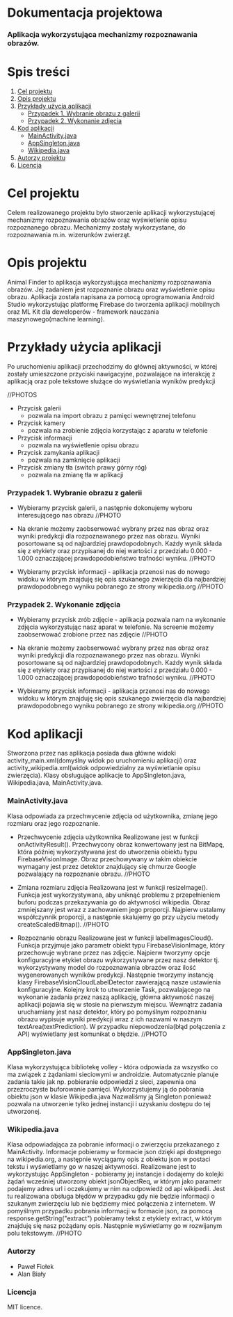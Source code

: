 # Dokumentacja projektowa 
 
### Aplikacja wykorzystująca mechanizmy rozpoznawania obrazów.
 
# Spis treści

1. [Cel projektu](#cel-projektu)
2. [Opis projektu](#opis-projektu)
3. [Przykłady użycia aplikacji](#przyklady-uzycia-aplikacji)
	- [Przypadek 1. Wybranie obrazu z galerii](#wybranie-obrazu-z-galerii)
	- [Przypadek 2. Wykonanie zdjęcia](#wykonanie-zdjecia)
4. [Kod aplikacji](#kod-aplikacji)
	- [MainActivity.java](#main-activity)
	- [AppSingleton.java](#app-singleton)
	- [Wikipedia.java](#wikipedia)	
4. [Autorzy projektu](#autorzy-projektu)
5. [Licencja](#licencja)

# Cel projektu
Celem realizowanego projektu było stworzenie aplikacji wykorzystującej mechanizmy rozpoznawania obrazów oraz wyświetlenie opisu rozpoznanego obrazu. Mechanizmy zostały wykorzystane, do rozpoznawania m.in. wizerunków zwierząt.

# Opis projektu
Animal Finder to aplikacja wykorzystująca mechanizmy rozpoznawania obrazów. Jej zadaniem jest rozpoznanie obrazu oraz wyświetlenie opisu obrazu. Aplikacja została napisana za pomocą oprogramowania Android Studio wykorzystując platformę Firebase do tworzenia aplikacji mobilnych oraz ML Kit dla deweloperów - framework nauczania maszynowego(machine learning).

# Przykłady użycia aplikacji
Po uruchomieniu aplikacji przechodzimy do głównej aktywności, w której zostały umieszczone przyciski nawigacyjne, pozwalające na interakcję z aplikacją oraz pole tekstowe służące do wyświetlania wyników predykcji

//PHOTOS

- Przycisk galerii
  - pozwala na import obrazu z pamięci wewnętrznej telefonu
- Przycisk kamery
  - pozwala na zrobienie zdjęcia korzystając z aparatu w telefonie
- Przycisk informacji
  - pozwala na wyświetlenie opisu obrazu
- Przycisk zamykania aplikacji
  - pozwala na zamknięcie aplikacji
- Przycisk zmiany tła (switch prawy górny róg)
  - pozwala na zmianę tła w aplikacji

### Przypadek 1. Wybranie obrazu z galerii
- Wybieramy przycisk galerii, a następnie dokonujemy wyboru interesującego nas obrazu
//PHOTO

- Na ekranie możemy zaobserwować wybrany przez nas obraz oraz wyniki predykcji dla rozpoznawanego przez nas obrazu. Wyniki posortowane są od najbardziej prawdopodobnych. Każdy wynik składa się z etykiety oraz przypisanej do niej wartości 
z przedziału 0.000 - 1.000 oznaczającej prawdopodobieństwo trafności wyniku.
//PHOTO

- Wybieramy przycisk informacji - aplikacja przenosi nas do nowego widoku w którym znajduję się opis szukanego zwierzęcia dla najbardziej prawdopodobnego wyniku pobranego ze strony wikipedia.org
//PHOTO

### Przypadek 2. Wykonanie zdjęcia
- Wybieramy przycisk zrób zdjęcie - aplikacja pozwala nam na wykonanie zdjęcia wykorzystując nasz aparat w telefonie. Na screenie możemy zaobserwować zrobione przez nas zdjęcie
//PHOTO

- Na ekranie możemy zaobserwować wybrany przez nas obraz oraz wyniki predykcji dla rozpoznawanego przez nas obrazu. Wyniki posortowane są od najbardziej prawdopodobnych. Każdy wynik składa się z etykiety oraz przypisanej do niej wartości 
z przedziału 0.000 - 1.000 oznaczającej prawdopodobieństwo trafności wyniku.
//PHOTO

- Wybieramy przycisk informacji - aplikacja przenosi nas do nowego widoku w którym znajduję się opis szukanego zwierzęcia dla najbardziej prawdopodobnego wyniku pobranego ze strony wikipedia.org
//PHOTO

# Kod aplikacji
Stworzona przez nas aplikacja posiada dwa główne widoki activity_main.xml(domyślny widok po uruchomieniu aplikacji) oraz activity_wikipedia.xml(widok odpowiedzialny za wyświetlanie opisu zwierzęcia). Klasy obsługujące aplikacje to AppSingleton.java, Wikipedia.java, MainActivity.java.

### MainActivity.java
Klasa odpowiada za przechwycenie zdjęcia od użytkownika, zmianę jego rozmiaru oraz jego rozpoznanie.
- Przechwycenie zdjęcia użytkownika
Realizowane jest w funkcji onActivityResult(). Przechwycony obraz konwertowany jest na BitMapę, która później wykorzystywana jest do utworzenia obiektu typu FirebaseVisionImage. Obraz przechowywany 
w takim obiekcie wymagany jest przez detektor znajdujący się chmurze Google pozwalający na rozpoznanie obrazu.
//PHOTO

- Zmiana rozmiaru zdjęcia
Realizowana jest w funkcji resizeImage(). Funkcja jest wykorzystywana, aby uniknąć problemu z przepełnieniem buforu podczas przekazywania go do aktywności wikipedia. Obraz zmniejszany jest wraz 
z zachowaniem jego proporcji. Najpierw ustalamy współczynnik proporcji, 
a następnie skalujemy go przy użyciu metody createScaledBitmap().
//PHOTO

- Rozpoznanie obrazu
Realizowane jest w funkcji labelImagesCloud(). Funkcja przyjmuje jako parametr obiekt typu FirebaseVisionImage, który przechowuje wybrane przez nas zdjęcie. Najpierw tworzymy opcje konfiguracyjne etykiet obrazu wykorzystywane przez nasz detektor tj. wykorzystywany model do rozpoznawania obrazów oraz ilość wygenerowanych wyników predykcji. Następnie tworzymy instancję klasy FirebaseVisionCloudLabelDetector zawierającą nasze ustawienia konfiguracyjne. Kolejny krok to utworzenie Task, pozwalającego na wykonanie zadania przez naszą aplikację, główna aktywność naszej aplikacji pojawia się w stosie na pierwszym miejscu. Wewnątrz zadania uruchamiany jest nasz detektor, który po pomyślnym rozpoznaniu obrazu wypisuje wyniki predykcji wraz z ich nazwami w naszym textArea(textPrediction). W przypadku niepowodzenia(błąd połączenia 
z API) wyświetlany jest komunikat o błędzie.
//PHOTO

### AppSingleton.java
Klasa wykorzystująca bibliotekę volley - która odpowiada za wszystko co ma związek z żądaniami sieciowymi w androidzie. Automatycznie planuje zadania takie jak np. pobieranie odpowiedzi z sieci, zapewnia ona przezroczyste buforowanie pamięci. Wykorzystujemy ją do pobrania obiektu json w klasie Wikipedia.java
Nazwaliśmy ją Singleton ponieważ pozwala na utworzenie tylko jednej instancji i uzyskaniu dostępu do tej utworzonej.

### Wikipedia.java
Klasa odpowiadająca za pobranie informacji o zwierzęciu przekazanego z MainActivity. Informacje pobieramy w formacie json dzięki api dostępnego na wikipedia.org, a następnie wyciągamy opis z obiektu json w postaci tekstu i wyświetlamy go w naszej aktywności.
Realizowane jest to wykorzystując AppSingleton - pobieramy jej instancje i dodajemy do kolejki żądań wcześniej utworzony obiekt jsonObjectReq, w którym jako parametr podajemy adres url i oczekujemy 
w nim na odpowiedź od api wikipedii. Jest tu realizowana obsługa błędów 
w przypadku gdy nie będzie informacji o szukanym zwierzęciu lub nie będziemy mieć połączenia z internetem. W pomyślnym przypadku pobrania informacji w formacie json, za pomocą response.getString("extract") pobieramy tekst z etykiety extract, w którym znajduję się nasz pożądany opis. Następnie wyświetlamy go w rozwijanym polu tekstowym.
//PHOTO

### Autorzy
- Paweł Fiołek
- Alan Biały

### Licencja
MIT licence.
